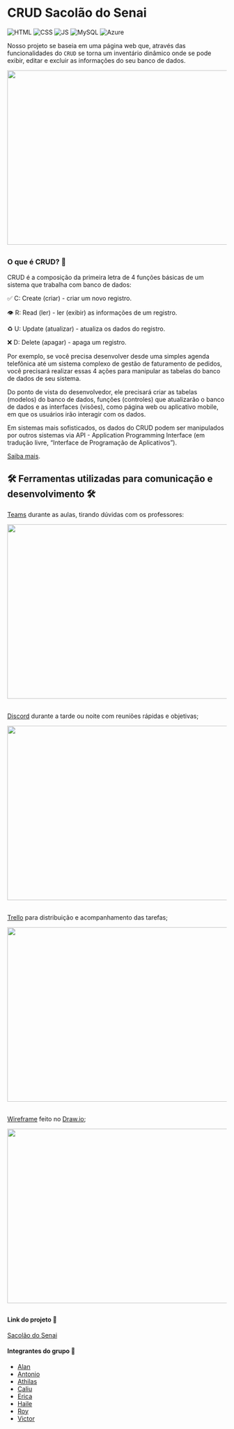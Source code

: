# CRUD Sacolão do Senai

![HTML](https://img.shields.io/twitter/url?color=%23E34F26&label=HTML5&logo=html5&logoColor=%23E34F26&style=flat-square&url=https%3A%2F%2Fwww.w3schools.com%2F)   ![CSS](https://img.shields.io/twitter/url?color=%231572B6&label=CSS3&logo=css3&logoColor=%231572B6&style=flat-square&url=https%3A%2F%2Fwww.w3schools.com%2F)   ![JS](https://img.shields.io/twitter/url?color=%23F7DF1E&label=JavaScript&logo=JavaScript&logoColor=%23F7DF1E&style=flat-square&url=https%3A%2F%2Fwww.w3schools.com%2F)   ![MySQL](https://img.shields.io/twitter/url?color=%234479A1&label=MySQL&logo=MySQL&logoColor=%234479A1&style=flat-square&url=https%3A%2F%2Fwww.w3schools.com%2F)   ![Azure](https://img.shields.io/twitter/url?color=%230078D4&label=Microsoft%20Azure&logo=Microsoft%20Azure&logoColor=%230078D4&style=flat-square&url=https%3A%2F%2Fwww.w3schools.com%2F)

Nosso projeto se baseia em uma página web que, através das funcionalidades do `` CRUD `` se torna um inventário dinâmico onde se pode exibir, editar e excluir as informações do seu banco de dados.

<p align="center">
  <img src="https://user-images.githubusercontent.com/71888055/125679510-35de2013-bca9-4538-a66d-27b00892f0b7.jpeg" width="600px" height="400px" />
</p>

##

### O que é CRUD? 🤔

CRUD é a composição da primeira letra de 4 funções básicas de um sistema que trabalha com banco de dados:

✅ C: Create (criar) - criar um novo registro.

👁 R: Read (ler) - ler (exibir) as informações de um registro.

♻️ U: Update (atualizar) - atualiza os dados do registro.

❌ D: Delete (apagar) - apaga um registro.

Por exemplo, se você precisa desenvolver desde uma simples agenda telefônica até um sistema complexo de gestão de faturamento de pedidos, você precisará realizar essas 4 ações para manipular as tabelas do banco de dados de seu sistema.

Do ponto de vista do desenvolvedor, ele precisará criar as tabelas (modelos) do banco de dados, funções (controles) que atualizarão o banco de dados e as interfaces (visões), como página web ou aplicativo mobile, em que os usuários irão interagir com os dados.

Em sistemas mais sofisticados, os dados do CRUD podem ser manipulados por outros sistemas via API - Application Programming Interface (em tradução livre, “Interface de Programação de Aplicativos”).

[Saiba mais](https://angelopublio.com.br/blog/crud).

## 🛠️ Ferramentas utilizadas para comunicação e desenvolvimento 🛠️

[Teams](https://www.microsoft.com/pt-br/microsoft-teams/log-in) durante as aulas, tirando dúvidas com os professores:

<img src="https://user-images.githubusercontent.com/71888055/125680629-56f952c0-13e7-45ab-9340-68be60ee4cb8.PNG" width="600px" height="400px" />
<br>
<br>

[Discord](https://discord.com/) durante a tarde ou noite com reuniões rápidas e objetivas;

<img src="https://user-images.githubusercontent.com/71888055/125680625-c439dc27-8f5f-46d4-99ae-b06a58f2f30e.PNG" width="600px" height="400px" />
<br>
<br>

[Trello](https://trello.com/home) para distribuição e acompanhamento das tarefas;

<img src="https://user-images.githubusercontent.com/71888055/125680354-d092e62f-8f4d-48cb-ada0-a075e6649db3.PNG" width="600px" height="400px" />
<br>
<br>

[Wireframe](https://rockcontent.com/br/blog/wireframes/) feito no [Draw.io](https://app.diagrams.net/);

<img src="https://user-images.githubusercontent.com/71888055/125680943-83e7f493-58dc-42c4-a773-2074ba414384.jpg"  width="600px" height="400px" />

##

#### Link do projeto 🔗

[Sacolão do Senai](http://haile1.eastus2.cloudapp.azure.com/sacol%C3%A3o.html)

#### Integrantes do grupo 🔗

- [Alan](https://github.com/allan-gh)
- [Antonio](https://github.com/Antonio1711)
- [Athilas](https://github.com/Athilas-Silva)
- [Caliu](https://github.com/caliusantos)
- [Erica](https://github.com/EricaSantos-FullStack)
- [Haile](https://github.com/hailemarcos)
- [Roy](https://github.com/Roymp3)
- [Victor](https://github.com/ViictorSR388)
